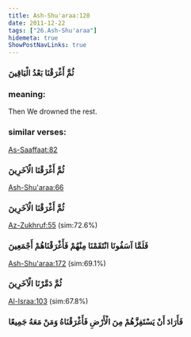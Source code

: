 ```yaml
---
title: Ash-Shu'araa:120
date: 2011-12-22
tags: ["26.Ash-Shu'araa"]
hidemeta: true 
ShowPostNavLinks: true 
---
```

### ثُمَّ أَغْرَقْنَا بَعْدُ الْبَاقِينَ
### meaning: 
Then We drowned the rest.
### similar verses: 

[As-Saaffaat:82](/37/82)

### ثُمَّ أَغْرَقْنَا الْآخَرِينَ

[Ash-Shu'araa:66](/26/66)

### ثُمَّ أَغْرَقْنَا الْآخَرِينَ

[Az-Zukhruf:55](/43/55) (sim:72.6%)

### فَلَمَّا آسَفُونَا انْتَقَمْنَا مِنْهُمْ فَأَغْرَقْنَاهُمْ أَجْمَعِينَ

[Ash-Shu'araa:172](/26/172) (sim:69.1%)

### ثُمَّ دَمَّرْنَا الْآخَرِينَ

[Al-Israa:103](/17/103) (sim:67.8%)

### فَأَرَادَ أَنْ يَسْتَفِزَّهُمْ مِنَ الْأَرْضِ فَأَغْرَقْنَاهُ وَمَنْ مَعَهُ جَمِيعًا
